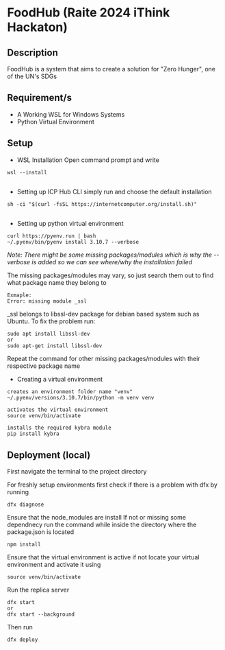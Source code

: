 # FoodHub (Raite 2024 iThink Hackaton)

## Description
FoodHub is a system that aims to create a solution for "Zero Hunger", one of the UN's SDGs

## Requirement/s
- A Working WSL for Windows Systems
- Python Virtual Environment

## Setup
- WSL Installation
Open command prompt and write
```
wsl --install
```
##
- Setting up ICP Hub CLI
simply run and choose the default installation
```
sh -ci "$(curl -fsSL https://internetcomputer.org/install.sh)"
```
##
- Setting up python virtual environment
```
curl https://pyenv.run | bash
~/.pyenv/bin/pyenv install 3.10.7 --verbose
```
_Note: There might be some missing packages/modules which is why the --verbose is added so we can see where/why the installation failed_

The missing packages/modules may vary, so just search them out to find what package name they belong to
```
Exmaple:
Error: missing module _ssl
```
_ssl belongs to libssl-dev package for debian based system such as Ubuntu.
To fix the problem run:
```
sudo apt install libssl-dev
or
sudo apt-get install libssl-dev
```
Repeat the command for other missing packages/modules with their respective package name

- Creating a virtual environment
```
creates an environment folder name "venv"
~/.pyenv/versions/3.10.7/bin/python -m venv venv

activates the virtual environment
source venv/bin/activate

installs the required kybra module
pip install kybra
```

##

## Deployment (local)
First navigate the terminal to the project directory

For freshly setup environments first check if there is a problem with dfx by running
```
dfx diagnose
```

Ensure that the node_modules are install
If not or missing some dependnecy run the command while inside the directory where the package.json is located
```
npm install
```

Ensure that the virtual environment is active
if not locate your virtual environment and activate it using
```
source venv/bin/activate
```

Run the replica server
```
dfx start
or
dfx start --background
```

Then run
```
dfx deploy
```
